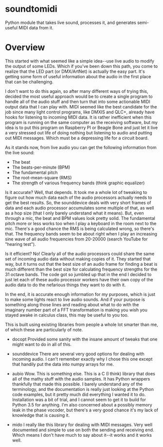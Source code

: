 # soundtomidi
Python module that takes live sound, processes it, and generates semi-useful MIDI data from it.

Overview
========
This started with what seemed like a simple idea--use live audio to modify
the output of some LEDs. Which if you've been down this path, you come to
realize that the LED part (or DMX/ArtNet) is actually the easy part. It's
getting some form of useful information about the audio in the first place
that can be challenging.

I don't want to do this again, so after many different ways of trying this,
decided the most useful approach would be to create a single program to handle
all of the audio stuff and then turn that into some actionable MIDI output
data that I can play with. MIDI seemed like the best candidate for the job
since many light control programs, like DMXIS and QLC+, already have hooks for
listening to incoming MIDI data. It is rather inefficient when this program
is running on the same computer as the receiving software, but my idea is to
put this program on Raspberry PI or Beagle Bone and just let it live a very
stressed out life of doing nothing but listening to audio and putting out
MIDI messages. Which must be a depressing life for a circuit board.

As it stands now, from live audio you can get the following information from
the live sound:

+  The beat
+  The beats-per-minute (BPM)
+  The fundamental pitch
+  The root-mean-square (RMS)
+  The strength of various frequency bands (think graphic equalizer)

Is it accurate? Well, that depends. It took me a whole lot of tweaking to
figure out how much data each of the audio processors actually needs to get
the best results. So, the sounddevice deals with very short frames of data
and each audio processor accumulates some multiple of that, as well as a hop
size (that I only barely understand what it means). But, even through a mic,
the beat and BPM values look pretty solid. The fundamental pitch more or less
works too when I play a keyboard in the room next to the mic. There's a good
chance the RMS is being calculated wrong, so there's that. The frequency
bands seem to be about right when I play an increasing sine wave of all audio
frequencies from 20-20000 (search YouTube for "hearing test").

Is it efficient? No! Clearly all of the audio processors could share the
same set of incoming audio data without making copies of it. They started that
way, but it turns out that the best size of an audio frame for finding a beat
is much different than the best size for calculating frequency strengths for
the 31 octave bands. The code got so jumbled up that in the end I decided
to just let each of these audio processor workers have their own copy of the
audio data to do the nefarious things they want to do with it.

In the end, it is accurate enough information for my purposes, which is just
to make some lights react to live audio sounds. And if your purpose is
something along those lines and reading about what to do with the imaginary
number part of a FFT transformation is making you wish you stayed awake
in calculus class, this may be useful to you too.

This is built using existing libraries from people a whole lot smarter than me,
of which these are particularly of note.

+    docopt
        Provided some sanity with the insane amount of tweaks that one might
        want to do in all of this.

+    sounddevice
        There are several very good options for dealing with incoming audio.
        I can't remember exactly why I chose this one except that handily
        put the data into numpy arrays for me.

+    aubio
        Wow. This is something else. This is a C (I think) library that
        does all of the mathy stuff with the audio samples. It has Python
        wrappers thankfully that made this possible. I barely understand any of
        the terminology, and the documentation is really just looking at the
        Python code examples, but it pretty much did everything I wanted it
        to do. Installation was a bit of trial, and I cannot seem to get it
        to build for Python 3.5 for anything. I'm also concerned about a
        possibly memory leak in the phase vocoder, but there's a very good
        chance it's my lack of knowledge that is causing it.

+    mido
        I really like this library for dealing with MIDI messages.
        Very well documented and simple to use on both the sending and
        receiving end. Which means I don't have much to say about it--it works
        and it works well.
